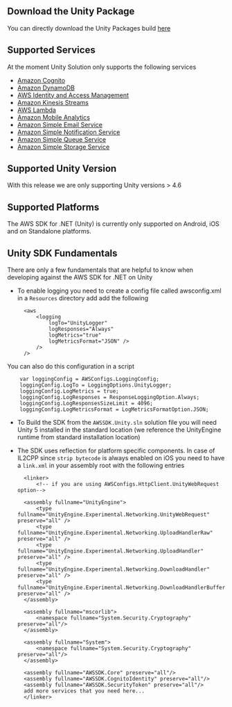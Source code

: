 ## Download the Unity Package

You can directly download the Unity Packages build [here](http://sdk-for-net.amazonwebservices.com/latest/aws-sdk-unity.zip)

## Supported Services

At the moment Unity Solution only supports the following services

* [Amazon Cognito](http://aws.amazon.com/cognito/)
* [Amazon DynamoDB](http://aws.amazon.com/dynamodb/)
* [AWS Identity and Access Management ](http://aws.amazon.com/)
* [Amazon Kinesis Streams](https://aws.amazon.com/kinesis/streams/)
* [AWS Lambda](https://aws.amazon.com/lambda/)
* [Amazon Mobile Analytics](http://aws.amazon.com/mobileanalytics/)
* [Amazon Simple Email Service](https://aws.amazon.com/ses/)
* [Amazon Simple Notification Service](http://aws.amazon.com/sns/)
* [Amazon Simple Queue Service](https://aws.amazon.com/sqs/)
* [Amazon Simple Storage Service](http://aws.amazon.com/s3/)

## Supported Unity Version

With this release we are only supporting Unity versions > 4.6

## Supported Platforms

The AWS SDK for .NET (Unity) is currently only supported on Android, iOS and on Standalone platforms.

## Unity SDK Fundamentals

There are only a few fundamentals that are helpful to know when developing against the AWS SDK for .NET on Unity

* To enable logging you need to create a config file called awsconfig.xml in a `Resources` directory add add the following

		<aws 
			<logging
	    		logTo="UnityLogger"
	    		logResponses="Always"
	    		logMetrics="true"
	    		logMetricsFormat="JSON" />
			/>
		/>
	
You can also do this configuration in a script

		var loggingConfig = AWSConfigs.LoggingConfig;
		loggingConfig.LogTo = LoggingOptions.UnityLogger;
		loggingConfig.LogMetrics = true;
		loggingConfig.LogResponses = ResponseLoggingOption.Always;
		loggingConfig.LogResponsesSizeLimit = 4096;
		loggingConfig.LogMetricsFormat = LogMetricsFormatOption.JSON;


* To Build the SDK from the `AWSSDK.Unity.sln` solution file you will need Unity 5 installed in the standard location (we reference the UnityEngine runtime from standard installation location)
* The SDK uses reflection for platform specific components. In case of IL2CPP since `strip bytecode` is always enabled on iOS you need to have a `link.xml` in your assembly root with the following entries


		<linker>
			<!-- if you are using AWSConfigs.HttpClient.UnityWebRequest option-->

		<assembly fullname="UnityEngine">
			<type fullname="UnityEngine.Experimental.Networking.UnityWebRequest" preserve="all" />
			<type fullname="UnityEngine.Experimental.Networking.UploadHandlerRaw" preserve="all" />
			<type fullname="UnityEngine.Experimental.Networking.UploadHandler" preserve="all" />
			<type fullname="UnityEngine.Experimental.Networking.DownloadHandler" preserve="all" />
			<type fullname="UnityEngine.Experimental.Networking.DownloadHandlerBuffer" preserve="all" />
		</assembly>
		
		<assembly fullname="mscorlib">
			<namespace fullname="System.Security.Cryptography" preserve="all"/>
   		</assembly>

		<assembly fullname="System">
			<namespace fullname="System.Security.Cryptography" preserve="all"/>
   		</assembly>

		<assembly fullname="AWSSDK.Core" preserve="all"/>
   		<assembly fullname="AWSSDK.CognitoIdentity" preserve="all"/>
   		<assembly fullname="AWSSDK.SecurityToken" preserve="all"/>
		add more services that you need here... 
		</linker>
